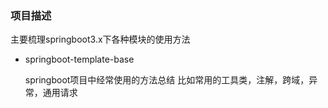 ### 项目描述
主要梳理springboot3.x下各种模块的使用方法

- springboot-template-base 

    springboot项目中经常使用的方法总结 比如常用的工具类，注解，跨域，异常，通用请求